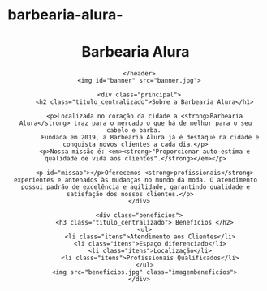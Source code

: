 # barbearia-alura-
<!DOCTYPE html>
<html>
   <head>
      <meta charset=”UTF-8”>
      <title>Barbearia Alura</title>
      <link rel="stylesheet" href="style.css">
      
   </head>
   
   <body>
      <header>
         <h1 class="titulo_principal">Barbearia Alura</h1>

      </header>
      <img id="banner" src="banner.jpg">

      <div class="principal">
         <h2 class="titulo_centralizado">Sobre a Barbearia Alura</h1>

         <p>Localizada no coração da cidade a <strong>Barbearia Alura</strong> traz para o mercado o que há de melhor para o seu cabelo e barba. 
            Fundada em 2019, a Barbearia Alura já é destaque na cidade e conquista novos clientes a cada dia.</p>
         <p>Nossa missão é: <em><strong>"Proporcionar auto-estima e qualidade de vida aos clientes".</strong></em></p>
      
         <p id="missao"></p>Oferecemos <strong>profissionais</strong> experientes e antenados às mudanças no mundo da moda. O atendimento possui padrão de excelência e agilidade, garantindo qualidade e satisfação dos nossos clientes.</p>   
      </div>

      <div class="beneficios">
         <h3 class="titulo_centralizado"> Benefícios </h2>
         <ul>
            <li class="itens">Atendimento aos Clientes</li>
            <li class="itens">Espaço diferenciado</li>
            <li class="itens">Localização</li>
            <li class="itens">Profissionais Qualificados</li>
         </ul>
         <img src="beneficios.jpg" class="imagembeneficios">
      </div>
   </body>
  
  </html>
